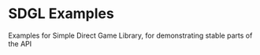 # SDGL Examples

Examples for Simple Direct Game Library, for demonstrating stable parts of the API
